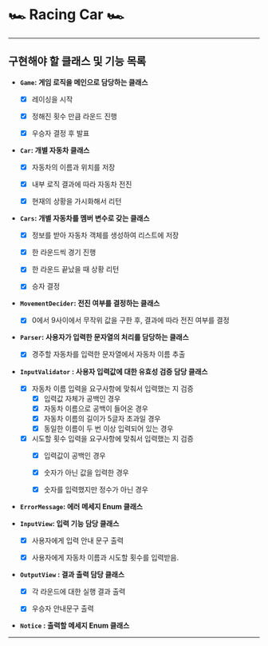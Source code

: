 #  🏎 Racing Car 🏎 

---

## 구현해야 할 클래스 및 기능 목록


- **```Game```: 게임 로직을 메인으로 담당하는 클래스**
  - [x] 레이싱을 시작
  - [x] 정해진 횟수 만큼 라운드 진행
  - [x] 우승자 결정 후 발표


- **```Car```: 개별 자동차 클래스**
  - [x] 자동차의 이름과 위치를 저장
  - [x] 내부 로직 결과에 따라 자동차 전진
  - [x] 현재의 상황을 가시화해서 리턴


- **```Cars```:  개별 자동차를 멤버 변수로 갖는 클래스**
  - [x] 정보를 받아 자동차 객체를 생성하여 리스트에 저장
  - [x] 한 라운드씩 경기 진행
  - [x] 한 라운드 끝났을 때 상황 리턴
  - [x] 승자 결정
  

- **```MovementDecider```: 전진 여부를 결정하는 클래스**
  - [x] 0에서 9사이에서 무작위 값을 구한 후, 결과에 따라 전진 여부를 결정


- **```Parser```: 사용자가 입력한 문자열의 처리를 담당하는 클래스**
  - [x]  경주할 자동차를 입력한 문자열에서 자동차 이름 추출


- **```InputValidator``` : 사용자 입력값에 대한 유효성 검증 담당 클래스**
  - [x] 자동차 이름 입력을 요구사항에 맞춰서 입력했는 지 검증
    - [x] 입력값 자체가 공백인 경우 
    - [x] 자동차 이름으로 공백이 들어온 경우 
    - [x] 자동차 이름의 길이가 5글자 초과일 경우
    - [x] 동일한 이름이 두 번 이상 입력되어 있는 경우

  - [x] 시도할 횟수 입력을 요구사항에 맞춰서 입력했는 지 검증
    - [x] 입력값이 공백인 경우
    - [x] 숫자가 아닌 값을 입력한 경우
    - [x] 숫자를 입력했지만 정수가 아닌 경우


- **```ErrorMessage```: 에러 메세지 Enum 클래스**


- **```InputView```: 입력 기능 담당 클래스**
  - [x] 사용자에게 입력 안내 문구 출력 
  - [x] 사용자에게 자동차 이름과 시도할 횟수를 입력받음.


- **```OutputView``` : 결과 출력 담당 클래스**
  - [x] 각 라운드에 대한 실행 결과 출력
  - [x] 우승자 안내문구 출력


- **```Notice``` : 출력할 메세지 Enum 클래스**






---

